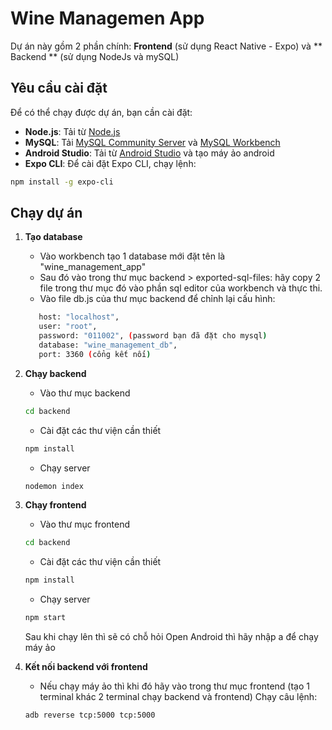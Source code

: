 # Wine Managemen App
Dự án này gồm 2 phần chính: **Frontend** (sử dụng React Native - Expo) và ** Backend ** (sử dụng NodeJs và mySQL)

## Yêu cầu cài đặt
Để có thể chạy được dự án, bạn cần cài đặt:
- **Node.js**: Tải từ [Node.js](https://nodejs.org/)
- **MySQL**: Tải [MySQL Community Server](https://dev.mysql.com/downloads/mysql/) và [MySQL Workbench](https://dev.mysql.com/downloads/workbench/)
- **Android Studio**: Tải từ [Android Studio](https://developer.android.com/studio) và tạo máy ảo android
-  **Expo CLI**: Để cài đặt Expo CLI, chạy lệnh:
  ```bash
  npm install -g expo-cli
```
  
## Chạy dự án

1. **Tạo database**
   - Vào workbench tạo 1 database mới đặt tên là "wine_management_app"
   - Sau đó vào trong thư mục backend > exported-sql-files: hãy copy 2 file trong thư mục đó vào phần sql editor của workbench và thực thi.
   - Vào file db.js của thư mục backend để chỉnh lại cấu hình:
   ```bash
      host: "localhost",
      user: "root",
      password: "011002", (password bạn đã đặt cho mysql)
      database: "wine_management_db",
      port: 3360 (cổng kết nối)
   ```
3. **Chạy backend**
   
   - Vào thư mục backend
   ```bash
   cd backend
   ```
   - Cài đặt các thư viện cần thiết
   ```bash
   npm install
   ```
   - Chạy server
   ```bash
   nodemon index
   ```
   
4. **Chạy frontend**
   - Vào thư mục frontend
   ```bash
   cd backend
   ```
   - Cài đặt các thư viện cần thiết
   ```bash
   npm install
   ```
   - Chạy server
   ```bash
   npm start
   ```
   Sau khi chạy lên thì sẽ có chỗ hỏi Open Android thì hãy nhập a để chạy máy ảo
5. **Kết nối backend với frontend**
   - Nếu chạy máy ảo thì khi đó hãy vào trong thư mục frontend (tạo 1 terminal khác 2 terminal chạy backend và frontend)
   Chạy câu lệnh:
   ```bash
   adb reverse tcp:5000 tcp:5000
   ```

